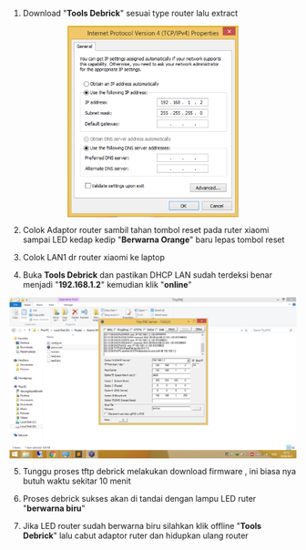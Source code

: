 1. Download "**Tools Debrick**" sesuai type router lalu extract

<div  align="center">    
  <img src="./image/DHCP1.png" width = "300" alt="curl bash" align=center />
</div>

2. Colok Adaptor router sambil tahan tombol reset pada ruter xiaomi sampai LED kedap kedip "**Berwarna Orange**" baru lepas tombol reset

3. Colok LAN1 dr router xiaomi ke laptop

4. Buka **Tools Debrick** dan pastikan DHCP LAN sudah terdeksi benar menjadi "**192.168.1.2**" kemudian klik "**online**"

<div  align="center">    
  <img src="./image/DHCP2.png" width = "900" alt="curl bash" align=center />
</div>

5. Tunggu proses tftp debrick melakukan download firmware , ini biasa nya butuh waktu sekitar 10 menit

6. Proses debrick sukses akan di tandai dengan lampu LED ruter "**berwarna biru**"

7. Jika LED router sudah berwarna biru silahkan klik offline "**Tools Debrick**" lalu cabut adaptor ruter dan hidupkan ulang router
